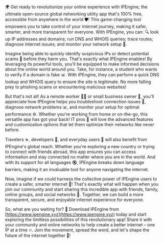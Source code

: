 🌍 Get ready to revolutionize your online experience with IPEngine, the ultimate open-source global networking utility app that's 100% free, accessible from anywhere in the world 🛡️! This game-changing tool empowers you to take control of your internet journey, making it safer, smarter, and more transparent for everyone. With IPEngine, you can: 🔍 look up IP addresses and domains; run DNS and WHOIS queries; trace routes; diagnose internet issues; and monitor your network setup 📡.

Imagine being able to quickly identify suspicious IPs or detect potential scams 👀 before they harm you. That's exactly what IPEngine enables! By leveraging its powerful tools, you'll be equipped to make informed decisions about the online world around you. Take, for instance, a student who wants to verify if a domain is fake 📊. With IPEngine, they can perform a quick DNS lookup and WHOIS query to ensure the site is legitimate. No more falling prey to phishing scams or encountering malicious websites!

But that's not all! As a remote worker 👩‍💻 or small business owner 💼, you'll appreciate how IPEngine helps you troubleshoot connection issues 🔧, diagnose network problems 📊, and monitor your setup for optimal performance ⚙️. Whether you're working from home or on-the-go, this versatile app has got your back! IT pros 🤖 will love the advanced features and customization options that let them optimize their networks like never before.

Travelers ✈️, developers 🚀, and everyday users 👥 will also benefit from IPEngine's global reach. Whether you're exploring a new country or trying to connect with friends abroad, this app ensures you can access information and stay connected no matter where you are in the world. And with its support for all languages 🔇, IPEngine breaks down language barriers, making it an invaluable tool for anyone navigating the internet.

Now, imagine if we could harness the collective power of IPEngine users to create a safer, smarter internet 🌈! That's exactly what will happen when you join our community and start sharing this incredible app with friends, family, online groups, and social networks 📱. Together, we can build a more transparent, secure, and enjoyable internet experience for everyone.

So, what are you waiting for? 👀 Download IPEngine from [https://www.ipengine.xyz](https://www.ipengine.xyz) today and start exploring the limitless possibilities of this revolutionary app! Share it with your community and online networks to help create a better internet – one IP at a time 🔥. Join the movement, spread the word, and let's shape the future of the internet together 🌟!